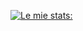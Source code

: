 [![Le mie stats: ](https://github-readme-stats.vercel.app/api/wakatime?username=MarelloGabriele)](https://github.com/anuraghazra/github-readme-stats)
